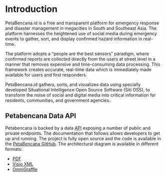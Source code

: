 # Introduction

PetaBencana.id is a free and transparent platform for emergency response and disaster management in megacities in South and Southeast Asia. The platform harnesses the heightened use of social media during emergency events to gather, sort, and display confirmed hazard information in real-time.

The platform adopts a “people are the best sensors” paradigm, where confirmed reports are collected directly from the users at street level in a manner that removes expensive and time-consuming data processing. This framework creates accurate, real-time data which is immediately made available for users and first responders.

PetaBencana.id gathers, sorts, and visualizes data using specially developed Situational Intelligence Open Source Software (Siti OSS), to transform the noise of social and digital media into critical information for residents, communities, and government agencies.

## Petabencana Data API

Petabencana is backed by a data [API](https://en.wikipedia.org/wiki/Application\_programming\_interface) exposing a number of public and private endpoints. The documentation that follows allows developers to get up and running. The project is fully open source and the code is available in the [PetaBencana GitHub](https://github.com/petabencana/). The architectural diagram is available in different formats:

* [PDF](https://github.com/petabencana/petabencana-docs/tree/d8b3cac5b3bc2a65abd49d874bf9c5798e93eb97/petabencana.pdf)
* [Visio XML](https://github.com/petabencana/petabencana-docs/tree/d8b3cac5b3bc2a65abd49d874bf9c5798e93eb97/petabencana.vdx)
* [OmniGraffle](https://github.com/petabencana/petabencana-docs/tree/d8b3cac5b3bc2a65abd49d874bf9c5798e93eb97/petabencana.graffle.zip)

